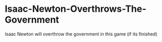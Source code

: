 # Isaac-Newton-Overthrows-The-Government
Isaac Newton will overthrow the government in this game (if its finished)
